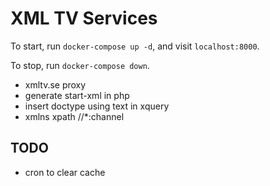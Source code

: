 # XML TV Services

To start, run `docker-compose up -d`, and visit `localhost:8000`.

To stop, run `docker-compose down`.

- xmltv.se proxy
- generate start-xml in php
- insert doctype using text in xquery
- xmlns xpath //*:channel

## TODO

- cron to clear cache
